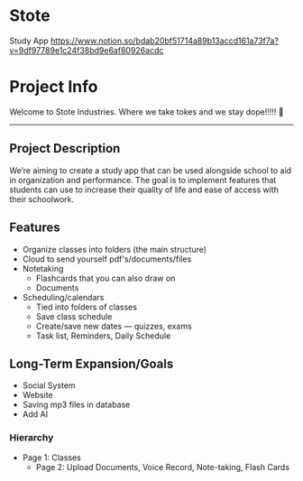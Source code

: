 # Stote
Study App
https://www.notion.so/bdab20bf51714a89b13accd161a73f7a?v=9df97789e1c24f38bd9e6af80926acdc

# Project Info

Welcome to Stote Industries. Where we take tokes and we stay dope!!!!! **🤢**

---

## Project Description

We’re aiming to create a study app that can be used alongside school to aid in organization and performance. The goal is to implement features that students can use to increase their quality of life and ease of access with their schoolwork.

## Features

- Organize classes into folders (the main structure)
- Cloud to send yourself pdf's/documents/files
- Notetaking
    - Flashcards that you can also draw on
    - Documents
- Scheduling/calendars
    - Tied into folders of classes
    - Save class schedule
    - Create/save new dates — quizzes, exams
    - Task list, Reminders, Daily Schedule

## Long-Term Expansion/Goals

- Social System
- Website
- Saving mp3 files in database
- Add AI

### Hierarchy

- Page 1: Classes
    - Page 2: Upload Documents, Voice Record, Note-taking, Flash Cards
